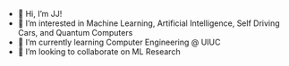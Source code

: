 - 👋 Hi, I’m JJ! 
- 👀 I’m interested in Machine Learning, Artificial Intelligence, Self Driving Cars, and Quantum Computers
- 🌱 I’m currently learning Computer Engineering @ UIUC
- 💞️ I’m looking to collaborate on ML Research


<!---
everythingapplejj/everythingapplejj is a ✨ special ✨ repository because its `README.md` (this file) appears on your GitHub profile.
You can click the Preview link to take a look at your changes.
--->
